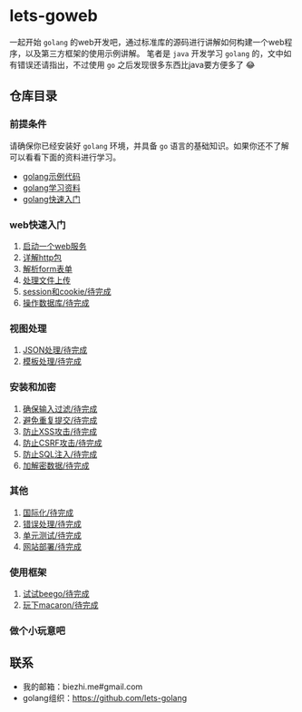 # lets-goweb

一起开始 `golang` 的web开发吧，通过标准库的源码进行讲解如何构建一个web程序，以及第三方框架的使用示例讲解。
笔者是 `java` 开发学习 `golang` 的，文中如有错误还请指出，不过使用 `go` 之后发现很多东西比java要方便多了 😂

## 仓库目录

### 前提条件

请确保你已经安装好 `golang` 环境，并具备 `go` 语言的基础知识。如果你还不了解可以看看下面的资料进行学习。

- [golang示例代码](https://github.com/biezhi/go-examples)
- [golang学习资料](https://github.com/lets-golang/learn-center)
- [golang快速入门](https://github.com/lets-golang/TechDoc)

### web快速入门

1. [启动一个web服务](/toc/quickstart/1.start-web-server.md)
2. [详解http包](/toc/quickstart/2.http-package.md)
3. [解析form表单](/toc/quickstart/3.parse-form.md)
4. [处理文件上传](/toc/quickstart/4.file-upload.md)
5. [session和cookie/待完成]()
6. [操作数据库/待完成]()

### 视图处理
 
1. [JSON处理/待完成]()
2. [模板处理/待完成]()

### 安装和加密

1. [确保输入过滤/待完成]()
2. [避免重复提交/待完成]()
3. [防止XSS攻击/待完成]()
4. [防止CSRF攻击/待完成]()
5. [防止SQL注入/待完成]()
6. [加解密数据/待完成]()

### 其他
 
1. [国际化/待完成]()
2. [错误处理/待完成]()
3. [单元测试/待完成]()
4. [网站部署/待完成]()

### 使用框架
 
1. [试试beego/待完成]()
2. [玩下macaron/待完成]()

### 做个小玩意吧

## 联系

- 我的邮箱：biezhi.me#gmail.com
- golang组织：https://github.com/lets-golang


